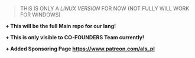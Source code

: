 
> THIS IS ONLY A *LINUX VERSION* FOR NOW (NOT FULLY WILL WORK FOR WINDOWS)

**+ This will be the full Main repo for our lang!**

**+ This is only visible to CO-FOUNDERS Team currently!**

**+ Added Sponsoring Page https://www.patreon.com/als_pl**

